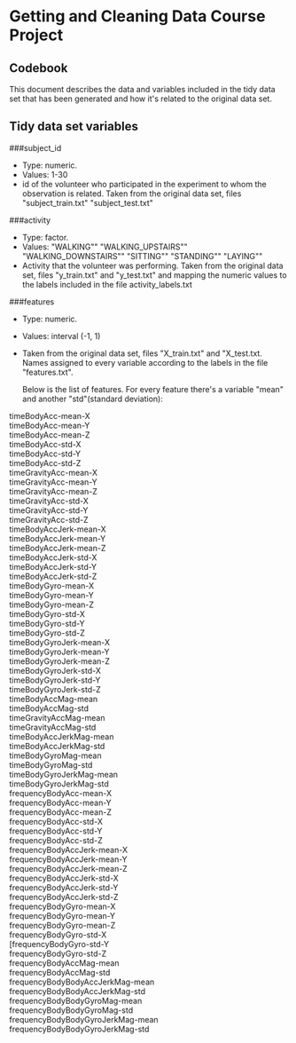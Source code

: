 # Getting and Cleaning Data Course Project

## Codebook


This document describes the data and variables included in the tidy data set that has been generated
and how it's related to the original data set.

## Tidy data set variables

###subject_id
    
* Type: numeric. 
* Values:  1-30
* id  of the volunteer who participated in the experiment to whom the observation is related.
    Taken from the original data set, files "subject_train.txt" "subject_test.txt"

###activity
  
* Type: factor. 
* Values: "WALKING"" "WALKING_UPSTAIRS"" "WALKING_DOWNSTAIRS"" "SITTING"" "STANDING"" "LAYING""
* Activity that the volunteer was performing.
    Taken from the original data set, files "y_train.txt" and "y_test.txt" and mapping the numeric values to the labels included in the file activity_labels.txt
    
###features
    
* Type: numeric. 
* Values: interval (-1, 1)
* Taken from the original data set, files "X_train.txt" and "X_test.txt. Names assigned to every variable according to the labels in the file "features.txt".
    
    Below is the list of features. For every feature there's a variable "mean" and another "std"(standard deviation):

timeBodyAcc-mean-X   
timeBodyAcc-mean-Y   
timeBodyAcc-mean-Z                  
timeBodyAcc-std-X                
timeBodyAcc-std-Y                 
timeBodyAcc-std-Z                
timeGravityAcc-mean-X   
timeGravityAcc-mean-Y            
timeGravityAcc-mean-Z             
timeGravityAcc-std-X             
timeGravityAcc-std-Y             
timeGravityAcc-std-Z             
timeBodyAccJerk-mean-X            
timeBodyAccJerk-mean-Y           
timeBodyAccJerk-mean-Z            
timeBodyAccJerk-std-X            
timeBodyAccJerk-std-Y             
timeBodyAccJerk-std-Z            
timeBodyGyro-mean-X               
timeBodyGyro-mean-Y  
timeBodyGyro-mean-Z               
timeBodyGyro-std-X              
timeBodyGyro-std-Y                
timeBodyGyro-std-Z               
timeBodyGyroJerk-mean-X           
timeBodyGyroJerk-mean-Y          
timeBodyGyroJerk-mean-Z           
timeBodyGyroJerk-std-X           
timeBodyGyroJerk-std-Y            
timeBodyGyroJerk-std-Z           
timeBodyAccMag-mean              
timeBodyAccMag-std               
timeGravityAccMag-mean            
timeGravityAccMag-std            
timeBodyAccJerkMag-mean           
timeBodyAccJerkMag-std           
timeBodyGyroMag-mean              
timeBodyGyroMag-std              
timeBodyGyroJerkMag-mean          
timeBodyGyroJerkMag-std          
frequencyBodyAcc-mean-X           
frequencyBodyAcc-mean-Y          
frequencyBodyAcc-mean-Z           
frequencyBodyAcc-std-X          
frequencyBodyAcc-std-Y            
frequencyBodyAcc-std-Z           
frequencyBodyAccJerk-mean-X       
frequencyBodyAccJerk-mean-Y      
frequencyBodyAccJerk-mean-Z       
frequencyBodyAccJerk-std-X       
frequencyBodyAccJerk-std-Y        
frequencyBodyAccJerk-std-Z       
frequencyBodyGyro-mean-X          
frequencyBodyGyro-mean-Y         
frequencyBodyGyro-mean-Z          
frequencyBodyGyro-std-X          
[frequencyBodyGyro-std-Y           
frequencyBodyGyro-std-Z          
frequencyBodyAccMag-mean          
frequencyBodyAccMag-std          
frequencyBodyBodyAccJerkMag-mean  
frequencyBodyBodyAccJerkMag-std  
frequencyBodyBodyGyroMag-mean     
frequencyBodyBodyGyroMag-std     
frequencyBodyBodyGyroJerkMag-mean    
frequencyBodyBodyGyroJerkMag-std
   
   
